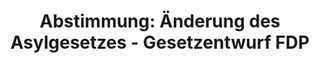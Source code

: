 ---
abstimmung:
  abstimmung: 2
  bundestagssitzung: 58
  datum: 18. Oktober 2018
  legislaturperiode: 19
categories:
- Todo
data:
- title: Abstimmungsergebnis 20181018_2-data.pdf
  url: /res/2021-btw/abstimmungsergebnisse/20181018_2-data.pdf
- title: Abstimmungsergebnis 20181018_2_xls-data.xls
  url: /res/2021-btw/abstimmungsergebnisse/20181018_2_xls-data.xls
- title: Abstimmungsergebnis 20181018_2_xls-datacsv
  url: /res/2021-btw/abstimmungsergebnisse/csv/20181018_2_xls-datacsv
ergebnis:
  AfD:
    enthaltung: 0
    gesamt: 92
    ja: 74
    nein: 0
    nichtabgegeben: 18
    ungueltig: 0
  Bündnis 90/Die Grünen:
    enthaltung: 0
    gesamt: 67
    ja: 0
    nein: 63
    nichtabgegeben: 4
    ungueltig: 0
  Die Linke:
    enthaltung: 0
    gesamt: 69
    ja: 0
    nein: 65
    nichtabgegeben: 4
    ungueltig: 0
  FDP:
    enthaltung: 0
    gesamt: 80
    ja: 76
    nein: 0
    nichtabgegeben: 4
    ungueltig: 0
  cdu/csu:
    enthaltung: 1
    gesamt: 246
    ja: 3
    nein: 228
    nichtabgegeben: 14
    ungueltig: 0
  file: 20181018_2_xls-data.xls
  fraktionslos:
    enthaltung: 0
    gesamt: 2
    ja: 1
    nein: 0
    nichtabgegeben: 1
    ungueltig: 0
  spd:
    enthaltung: 0
    gesamt: 153
    ja: 0
    nein: 140
    nichtabgegeben: 13
    ungueltig: 0
layout: abstimmung
links:
- title: Link zu bundestag.de
  url: https://www.bundestag.de/parlament/plenum/abstimmung/abstimmung?id=536
preview: 'Deutscher Bundestag


  58. Sitzung des Deutschen Bundestages

  am Donnerstag, 18. Oktober 2018


  Endgültiges Ergebnis der Namentlichen Abstimmung Nr. 2


  Gesetzentwurf der Abgeordneten Christian Lindner, Dr. Marco Buschmann, Katrin HellingPlahr,
  weiteren Abgeordneten und der Fraktion der FDP

  Entwurf eines Gesetzes zur Änderung des Asylgesetzes - Einstufung der Demokratischen

  Volksrepublik Algerien, des Königreichs Marokko und der Tunesischen Republik als

  sichere Herkunftsstaaten

  - Drucksachen 19/957 und 19/4979 -'
tags:
- Todo
title: 'Abstimmung: Änderung des Asylgesetzes - Gesetzentwurf FDP'
---